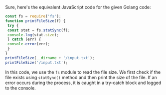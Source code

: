 Sure, here's the equivalent JavaScript code for the given Golang code:
```javascript
const fs = require('fs');
function printFileSize(f) {
 try {
 const stat = fs.statSync(f);
 console.log(stat.size);
 } catch (err) {
 console.error(err);
 }
}
printFileSize(__dirname + '/input.txt');
printFileSize('/input.txt');
```
In this code, we use the `fs` module to read the file size. We first check if the file exists using `statSync()` method and then print the size of the file. If an error occurs during the process, it is caught in a try-catch block and logged to the console.

